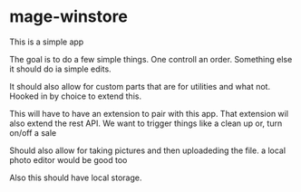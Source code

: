 mage-winstore
=============
This is a simple app

The goal is to do a few simple things.  One controll an order.
Something else it should do ia simple edits.


It should also allow for custom parts that are for utilities and what not.  Hooked in by choice to extend this.


This will have to have an extension to pair with this app.  That extension wil also extend the rest API.  We want to trigger things like a clean up or, turn on/off a sale


Should also allow for taking pictures and then uploadeding the file.  a local photo editor would be good too

Also this should have local storage.



